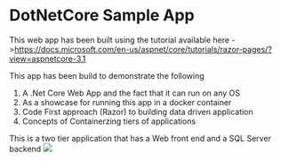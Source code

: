 # DotNetCore Sample App
This web app has been built using the tutorial available here ->https://docs.microsoft.com/en-us/aspnet/core/tutorials/razor-pages/?view=aspnetcore-3.1 

This app has been build to demonstrate the following
1. A .Net Core Web App and the fact that it can run on any OS
2. As a showcase for running this app in a docker container
3. Code First approach (Razor) to building data driven application
4. Concepts of Containerzing tiers of applications

This is a two tier application that has a Web front end and a SQL Server backend
![](https://github.com/saalur/dotnetcoreRazorPagesMovie/blob/master/Architecture.PNG) 
